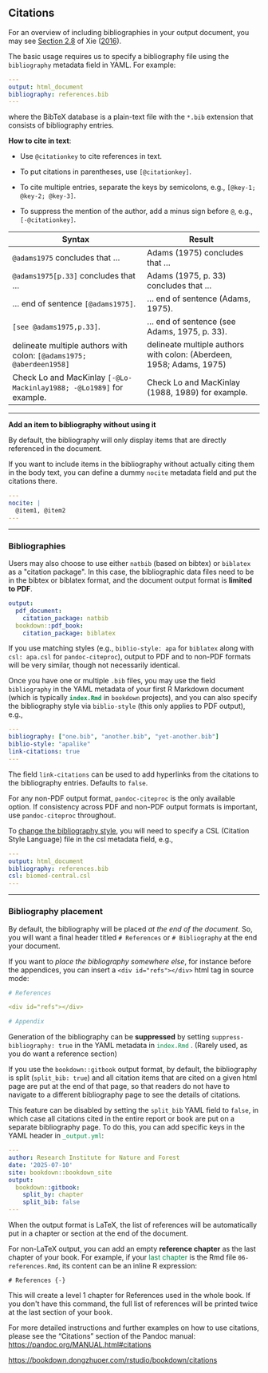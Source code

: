 ## Citations

For an overview of including bibliographies in your output document, you may see [Section 2.8](https://bookdown.org/yihui/bookdown/citations.html) of Xie ([2016](https://bookdown.org/yihui/rmarkdown-cookbook/bibliography.html#ref-bookdown2016)). 

The basic usage requires us to specify a bibliography file using the `bibliography` metadata field in YAML. For example:

```yml
---
output: html_document
bibliography: references.bib  
---
```

where the BibTeX database is a plain-text file with the `*.bib` extension that consists of bibliography entries.

**How to cite in text**:

- Use `@citationkey` to cite references in text.

- To put citations in parentheses, use `[@citationkey]`.

- To cite multiple entries, separate the keys by semicolons, e.g., `[@key-1; @key-2; @key-3]`. 

- To suppress the mention of the author, add a minus sign before `@`, e.g., `[-@citationkey]`.

| Syntax                                                       | Result                                                       |
| ------------------------------------------------------------ | ------------------------------------------------------------ |
| `@adams1975` concludes that …                                | Adams (1975) concludes that …                                |
| `@adams1975[p.33]` concludes that …                          | Adams (1975, p. 33) concludes that …                         |
| … end of sentence `[@adams1975]`.                            | … end of sentence (Adams, 1975).                             |
| `[see @adams1975,p.33]`.                                     | … end of sentence (see Adams, 1975, p. 33).                  |
| delineate multiple authors with colon: `[@adams1975; @aberdeen1958]` | delineate multiple authors with colon: (Aberdeen, 1958; Adams, 1975) |
| Check Lo and MacKinlay `[-@Lo-Mackinlay1988; -@Lo1989]` for example. | Check Lo and MacKinlay (1988, 1989) for example.             |

--------------------------------------------------------------------------------

**Add an item to bibliography without using it**

By default, the bibliography will only display items that are directly referenced in the document. 

If you want to include items in the bibliography without actually citing them in the body text, you can define a dummy `nocite` metadata field and put the citations there.

```yml
---
nocite: |
  @item1, @item2
---
```

--------------------------------------------------------------------------------

### Bibliographies


Users may also choose to use either `natbib` (based on bibtex) or `biblatex` as a "citation package". 
In this case, the bibliographic data files need to be in the bibtex or biblatex format, and the document output format is **limited to PDF**. 

````yml
output:
  pdf_document:
    citation_package: natbib
  bookdown::pdf_book:
    citation_package: biblatex
````

If you use matching styles (e.g., `biblio-style: apa` for `biblatex` along with `csl: apa.csl` for `pandoc-citeproc`), output to PDF and to non-PDF formats will be very similar, though not necessarily identical.

Once you have one or multiple `.bib` files, you may use the field `bibliography` in the YAML metadata of your first R Markdown document (which is typically <span style='color:#008B45'>**`index.Rmd`**</span> in `bookdown` projects), and you can also specify the bibliography style via `biblio-style` (this only applies to PDF output), e.g.,

````yml
---
bibliography: ["one.bib", "another.bib", "yet-another.bib"]
biblio-style: "apalike"
link-citations: true
---
````

The field `link-citations` can be used to add hyperlinks from the citations to the bibliography entries. Defaults to `false`.

For any non-PDF output format, `pandoc-citeproc` is the only available option. If consistency across PDF and non-PDF output formats is important, use `pandoc-citeproc` throughout.

To [change the bibliography style](https://bookdown.org/yihui/rmarkdown-cookbook/bibliography.html#changing-citation-style), you will need to specify a CSL (Citation Style Language) file in the csl metadata field, e.g.,

````yml
---
output: html_document
bibliography: references.bib  
csl: biomed-central.csl
---
````

--------------------------------------------------------------------------------

### Bibliography placement

By default, the bibliography will be placed *at the end of the document*. So, you will want a final header titled `# References` or `# Bibliography` at the end your document.

If you want to *place the bibliography somewhere else*, for instance before the appendices, you can insert a `<div id="refs"></div>` html tag in source mode:

````yml
# References

<div id="refs"></div>

# Appendix
````

Generation of the bibliography can be **suppressed** by setting `suppress-bibliography: true` in the YAML metadata in <span style='color:#008B45'>`index.Rmd`</span> . (Rarely used, as you do want a reference section)

If you use the `bookdown::gitbook` output format, by default, the bibliography is split (`split_bib: true`) and all citation items that are cited on a given html page are put at the end of that page, so that readers do not have to navigate to a different bibliography page to see the details of citations. 

This feature can be disabled by setting the `split_bib` YAML field to `false`, in which case all citations cited in the entire report or book are put on a separate bibliography page. To do this, you can add specific keys in the YAML header in <span style='color:#008B45'>`_output.yml`</span>:

````yml
---
author: Research Institute for Nature and Forest
date: '2025-07-10'
site: bookdown::bookdown_site
output:
  bookdown::gitbook:
    split_by: chapter
    split_bib: false
---
````

When the output format is LaTeX, the list of references will be automatically put in a chapter or section at the end of the document. 

For non-LaTeX output, you can add an empty **reference chapter** as the last chapter of your book. For example, if your <span style='color:#008B45'>last chapter</span> is the Rmd file `06-references.Rmd`, its content can be an inline R expression:

```markdownr
# References {-}
```

This will create a level 1 chapter for References used in the whole book. If you don't have this command, the full list of references will be printed twice at the last section of your book.

For more detailed instructions and further examples on how to use citations, please see the “Citations” section of the Pandoc manual: <https://pandoc.org/MANUAL.html#citations>

<https://bookdown.dongzhuoer.com/rstudio/bookdown/citations>



